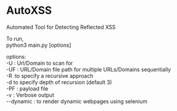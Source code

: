 # AutoXSS
Automated Tool for Detecting Reflected XSS

To run,  
  python3 main.py [options]  
  
  options:  
    -U <URL> : Url/Domain to scan for  
    -UF <File Path> : URL/Domain file path for multiple URLs/Domains sequentially  
    -R  :to specify a recursive approach  
    -d <number> to specify depth of recursion (default 3)  
    -PF <File Path> : payload file  
    -v : Verbose output  
    --dynamic : to render dynamic webpages using selenium
